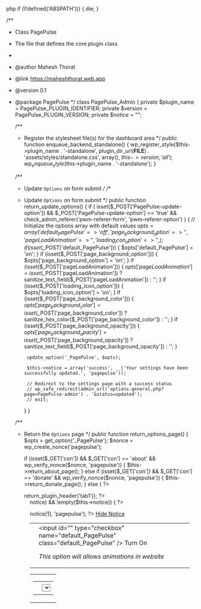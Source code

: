 php
if ((!defined('ABSPATH'))) {
	die;
}

/**
 * Class PagePulse
 * The file that defines the core plugin class
 *
 * @author Mahesh Thorat
 * @link https://maheshthorat.web.app
 * @version 0.1
 * @package PagePulse
 */
class PagePulse_Admin
{
	private $plugin_name = PagePulse_PLUGIN_IDENTIFIER;
	private $version = PagePulse_PLUGIN_VERSION;
	private $notice = "";


	/**
	 * Register the stylesheet file(s) for the dashboard area
	 */
	public function enqueue_backend_standalone()
	{
		wp_register_style($this->plugin_name . '-standalone', plugin_dir_url(__FILE__) . 'assets/styles/standalone.css', array(), $this->version, 'all');
		wp_enqueue_style($this->plugin_name . '-standalone');
	}

	/**
	 * Update `Options` on form submit
	 */
	/**
	 * Update `Options` on form submit
	 */
	public function return_update_options()
	{
		if (
			isset($_POST['PagePulse-update-option']) &&
			$_POST['PagePulse-update-option'] == 'true' &&
			check_admin_referer('pwm-referer-form', 'pwm-referer-option')
		) {
			// Initialize the options array with default values
			$opts = array(
				'default_PagePulse' => 'off',
				'page_background_option' => '',
				'pageLoadAnimation' => '',
				'loading_icon_option' => '',
			);
			if (isset($_POST['default_PagePulse'])) {
				$opts['default_PagePulse'] = 'on';
			}
			if (isset($_POST['page_background_option'])) {
				$opts['page_background_option'] = 'on';
			}
			if (isset($_POST['pageLoadAnimation'])) {
				$opts['pageLoadAnimation'] = isset($_POST['pageLoadAnimation']) ? sanitize_text_field($_POST['pageLoadAnimation']) : '';
			}
			if (isset($_POST['loading_icon_option'])) {
				$opts['loading_icon_option'] = 'on';
			}
			if (isset($_POST['page_background_color'])) {
				$opts['page_background_color'] = isset($_POST['page_background_color']) ? sanitize_hex_color($_POST['page_background_color']) : '';
			}
			if (isset($_POST['page_background_opacity'])) {
				$opts['page_background_opacity'] = isset($_POST['page_background_opacity']) ? sanitize_text_field($_POST['page_background_opacity']) : '';
			}

			update_option('_PagePulse', $opts);

			$this->notice = array('success', __('Your settings have been successfully updated.', 'pagepulse'));

			// Redirect to the settings page with a success status
			// wp_safe_redirect(admin_url('options-general.php?page=PagePulse-admin') . '&status=updated');
			// exit;
		}
	}

	/**
	 * Return the `Options` page
	 */
	public function return_options_page()
	{
		$opts = get_option('_PagePulse');
		$nonce = wp_create_nonce('pagepulse');

		if (isset($_GET['con']) && $_GET['con'] == 'about' && wp_verify_nonce($nonce, 'pagepulse')) {
			$this->return_about_page();
		} else if (isset($_GET['con']) && $_GET['con'] == 'donate' && wp_verify_nonce($nonce, 'pagepulse')) {
			$this->return_donate_page();
		} else {
?>
			<div class="wrap">
				<section class="wpbnd-wrapper">
					<div class="wpbnd-container">
						<div class="wpbnd-tabs">
							<?php echo wp_kses_post($this->return_plugin_header('tab1')); ?>
							<main class="privacy-settings-header" style="padding: 0 15px; padding-bottom: 15px;text-align: left;">
								<section class="tab-section">
									<?php if (isset($this->notice) && !empty($this->notice)) { ?>
										<div class="updated">
											<p><?php echo esc_attr($this->notice[1], 'pagepulse'); ?> <a href="<?php echo esc_url(get_admin_url() . 'options-general.php?page=PagePulse-admin'); ?>">Hide Notice</a></p>
										</div>
									<?php } ?>
									<form method="POST" enctype="multipart/form-data">
										<input type="hidden" name="PagePulse-update-option" value="true" />
										<?php wp_nonce_field('pwm-referer-form', 'pwm-referer-option'); ?>
										<div class="wpbnd-form">
											<table class="form-table">
												<?php $fieldID = uniqid(); ?>
												<tr>
													<th>
														<h3>
															<span class="dashicons dashicons-yes-alt"></span>
															<?php esc_html_e('Turn on PagePulse', 'pagepulse'); ?>
														</h3>
													</th>
													<td>
														<label class="switchContainer">
															<input id="<?php echo esc_attr($fieldID); ?>" type="checkbox" name="default_PagePulse" class="default_PagePulse" <?php echo (isset($opts['default_PagePulse']) && $opts['default_PagePulse'] == 'on') ? 'checked="checked"' : ''; ?> />
															Turn On
														</label>
														<p class="description"><i>This option will allows animations in website</i></p>
													</td>
												</tr>
											</table>
											<table class="pluginOptions <?php echo (!isset($opts['default_PagePulse']) || $opts['default_PagePulse'] != 'on') ? 'disabledOption' : ''; ?>">
												<tr>
													<td>
														<table class="form-table">
															<?php $fieldID = uniqid(); ?>
															<tr>
																<th>
																	<h3>
																		<span class="dashicons dashicons-admin-site"></span>
																		<?php esc_html_e('Select Effect', 'pagepulse'); ?>
																	</h3>
																</th>
																<td>
																	<select id="<?php echo esc_attr($fieldID); ?>" name="pageLoadAnimation">
																		<option <?php (isset($opts['pageLoadAnimation'])) && selected($opts['pageLoadAnimation'], 'upDown'); ?> value="slideUpDown">Slide Top-Bottom</option>
																		<option <?php (isset($opts['pageLoadAnimation'])) && selected($opts['pageLoadAnimation'], 'upDown'); ?> value="slideDownUp">Slide Bottom-Top</option>
																		<option <?php (isset($opts['pageLoadAnimation'])) && selected($opts['pageLoadAnimation'], 'fadeInOut'); ?> value="fadeInOut">FadeIn/FadeOut</option>
																		<option <?php (isset($opts['pageLoadAnimation'])) && selected($opts['pageLoadAnimation'], 'clipFromCenter'); ?> value="clipFromCenter">Clip Top/Bottom from Center</option>
																		<option <?php (isset($opts['pageLoadAnimation'])) && selected($opts['pageLoadAnimation'], 'clipLeftRight'); ?> value="clipLeftRight">Clip Left/Right from Center</option>
																		<option <?php (isset($opts['pageLoadAnimation'])) && selected($opts['pageLoadAnimation'], 'animatedFullSlideTopBottom'); ?> value="animatedFullSlideTopBottom">Animated Slide Top to Bottom</option>
																		<option <?php (isset($opts['pageLoadAnimation'])) && selected($opts['pageLoadAnimation'], 'animatedFullSlideBottomTop'); ?> value="animatedFullSlideBottomTop">Animated Slide Bottom to Top</option>

																	</select>
																</td>
															</tr>
															<?php $fieldID = uniqid(); ?>

															<tr class="pageBackgroundWrap">
																<th>
																	<h3>
																		<span class="dashicons dashicons-admin-appearance"></span>
																		<?php esc_html_e('Background Color', 'pagepulse'); ?>
																	</h3>
																</th>
																<td>
																	<input type="color" name="page_background_color" id="page_background_color" value="<?php echo esc_attr((isset($opts['page_background_color'])) ? $opts['page_background_color'] : PagePulse_DEFAULT_COLOR); ?>">
																</td>
															</tr>
															<tr>
																<th>
																	<h3>
																		<span class="dashicons dashicons-feedback"></span>
																		<?php esc_html_e('Opacity', 'pagepulse'); ?>
																	</h3>
																</th>
																<td>
																	<input type="range" min="0.1" max="1" step="0.01" name="page_background_opacity" id="page_background_opacity" value="<?php echo esc_attr((isset($opts['page_background_opacity'])) ? $opts['page_background_opacity'] : 1); ?>">
																	<b class="opacityVal"></b>
																</td>
															</tr>
														</table>
													</td>
													<td>
														<h3><?php echo esc_attr('<Preview/>', 'pagepulse'); ?></h3>
														<div class="desktop-container">
															<div class="loadingAnimationPreview"></div>
															<div style="padding: 10px;">
																<h2>Demo Title</h2>
																<h4>Sample Content</h4>
																<p>Sample paragraph contentSample paragraph contentSample paragraph contentSample paragraph contentSample paragraph contentSample paragraph contentSample paragraph contentSample paragraph content</p>
															</div>
														</div>
													</td>
												</tr>
											</table>
											<div class="form-footer">
												<br>
												<input type="submit" class="button button-primary button-theme" value="<?php esc_html_e('Update Settings', 'pagepulse'); ?>">
											</div>
										</div>
									</form>
								</section>
							</main>
						</div>
					</div>
				</section>
			</div>
		<?php
		}
	}

	/**
	 * Return the plugin header
	 */
	public function return_plugin_header($tab)
	{
		$link = admin_url('options-general.php');
		$list = array(
			array('tab1', 'PagePulse-admin', 'fa-cogs', __('<span class="dashicons dashicons-admin-tools"></span> Settings', 'pagepulse')),
			array('tab2', 'PagePulse-admin&con=about', 'fa-info-circle', __('<span class="dashicons dashicons-editor-help"></span> About', 'pagepulse')),
			// array('tab3', 'PagePulse-admin&con=donate', 'fa-info-circle', __('<span class="dashicons dashicons-money-alt"></span> Donate', 'pagepulse'))
		);

		$menu = null;
		foreach ($list as $item => $value) {
			$menu .= '<a class="privacy-settings-tab ' . $value[0] . ' ' . (($tab == $value[0]) ? 'active' : '') . '" href="' . $link . '?page=' . $value[1] . '">' . $value[3] . '</a>';
		}

		$html = '
			<h2></h2>
			<div class="privacy-settings-header">
				<div class="privacy-settings-title-section">
						<h1>PagePulse</h1>
				</div>
				<nav class="privacy-settings-tabs-wrapper hide-if-no-js" aria-label="Secondary menu">
						' . $menu . '
				</nav>
			</div>
		';

		return $html;
	}

	/**
	 * Return the `About` page
	 */
	public function return_about_page()
	{
		?>
		<div class="wrap">
			<section class="wpbnd-wrapper">
				<div class="wpbnd-container">
					<div class="wpbnd-tabs">
						<?php echo wp_kses_post($this->return_plugin_header('tab2')); ?>
						<main class="privacy-settings-header">
							<section class="tab-section">
								<br>
								<img alt="Mahesh Thorat" src="https://secure.gravatar.com/avatar/13ac2a68e7fba0cc0751857eaac3e0bf?s=100&amp;d=mm&amp;r=g" srcset="https://secure.gravatar.com/avatar/13ac2a68e7fba0cc0751857eaac3e0bf?s=200&amp;d=mm&amp;r=g 2x" class="avatar avatar-100 photo profile-image" height="100" width="100">

								<div class="profile-by">
									<p>© <?php echo esc_attr(gmdate('Y')); ?> - created by <a class="link" href="https://maheshthorat.web.app/" target="_blank"><b>Mahesh Mohan Thorat</b></a></p>
								</div>
							</section>
							<section class="helpful-links">
								<b>helpful links</b>
								<ul>
									<li><a href="https://pagespeed.web.dev/" target="_blank">PageSpeed</a> | <a href="https://gtmetrix.com/" target="_blank">GTmetrix</a> | <a href="https://www.webpagetest.org" target="_blank">Web Page Test</a> | <a href="https://http3check.net/" target="_blank">http3check</a> | <a href="https://sitecheck.sucuri.net/" target="_blank">Sucuri - security check</a></li>
								</ul>
							</section>
						</main>
					</div>
				</div>
			</section>
		</div>
	<?php
	}

	public function return_donate_page()
	{
	?>
		<div class="wrap">
			<section class="wpbnd-wrapper">
				<div class="wpbnd-container">
					<div class="wpbnd-tabs">
						<?php echo wp_kses_post($this->return_plugin_header('tab3')); ?>
						<main class="tabs-main about">
							<section class="">
								<table class="wp-list-table widefat fixed striped table-view-list">
									<tbody id="the-list">
										<tr>
											<td><a href="https://buymeacoffee.com/maheshmthorat" target="_blank"><img width="160" src="<?php echo esc_url(plugin_dir_url(dirname(__FILE__))); ?>admin/assets/img/razorpay.svg" /></a></td>
										</tr>
										<tr>
											<td>
												<h3>Scan below code</h3>
												<img width="350" src="<?php echo esc_url(plugin_dir_url(dirname(__FILE__))); ?>admin/assets/img/qr.svg" />
												<br>
												<img width="350" src="<?php echo esc_url(plugin_dir_url(dirname(__FILE__))); ?>admin/assets/img/upi.png" />
												<br>
												<b>Mr Mahesh Mohan Thorat</b>
												<h3>UPI - maheshmthorat@oksbi</h3>
											</td>
										</tr>
									</tbody>
								</table>
							</section>
							<section class="helpful-links">
								<b>helpful links</b>
								<ul>
									<li><a href="https://pagespeed.web.dev/" target="_blank">PageSpeed</a></li>
									<li><a href="https://gtmetrix.com/" target="_blank">GTmetrix</a></li>
									<li><a href="https://www.webpagetest.org" target="_blank">Web Page Test</a></li>
									<li><a href="https://http3check.net/" target="_blank">http3check</a></li>
									<li><a href="https://sitecheck.sucuri.net/" target="_blank">Sucuri - security check</a></li>
								</ul>
							</section>
						</main>
					</div>
				</div>
			</section>
		</div>
<?php	}

	/**
	 * Return Backend Menu
	 */
	public function return_admin_menu()
	{
		add_options_page(PagePulse_PLUGIN_FULLNAME, PagePulse_PLUGIN_FULLNAME, 'manage_options', 'PagePulse-admin', array($this, 'return_options_page'));
	}

	public function PagePulse_settings_link($links)
	{
		$url = get_admin_url() . 'options-general.php?page=PagePulse-admin';
		$settings_link = ["<a href='$url'>" . __('Settings') . '</a>', "<a href='https://buymeacoffee.com/maheshmthorat' target='_blank'>Say Thanks</a>"];
		$links = array_merge(
			$settings_link,
			$links
		);
		return $links;
	}

	public static function staticImages($img)
	{
		$imgReturn = '';
		switch ($img) {
			case "animatedCheckBox":
				$imgReturn = '<svg xmlns="http://www.w3.org/2000/svg" xmlns:xlink="http://www.w3.org/1999/xlink" viewBox="0 0 100 100" preserveAspectRatio="xMidYMid" width="20px" height="20px">
  <!-- Rotating Circles -->
  <circle cx="50" cy="50" r="45" fill="none" stroke="#0073e6" stroke-width="5">
    <animate attributeName="r" repeatCount="indefinite" dur="2s" values="20;45;20" keyTimes="0;0.5;1" begin="0s"></animate>
  </circle>
  <circle cx="50" cy="50" r="20" fill="none" stroke="#ff5722" stroke-width="5">
    <animate attributeName="r" repeatCount="indefinite" dur="2s" values="45;20;45" keyTimes="0;0.5;1" begin="-1s"></animate>
  </circle>
  <circle cx="50" cy="50" r="20" fill="none" stroke="#ffc107" stroke-width="5">
    <animate attributeName="r" repeatCount="indefinite" dur="2s" values="20;45;20" keyTimes="0;0.5;1" begin="-0.5s"></animate>
  </circle>
</svg>
';
				break;
			default:
				break;
		}
		return $imgReturn;
	}
}

?>
